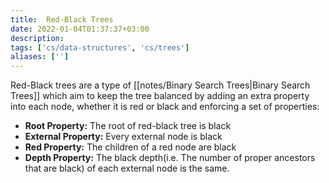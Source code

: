 ```yaml
---
title:  Red-Black Trees
date: 2022-01-04T01:37:37+03:00
description: 
tags: ['cs/data-structures', 'cs/trees']
aliases: ['']
---
```

Red-Black trees are a type of [[notes/Binary Search Trees|Binary Search Trees]] which aim to keep the tree balanced by adding an extra property into each node, whether it is red or black and enforcing a set of properties:

- **Root Property:**  The root of red-black tree is black
- **External Property:** Every external node is black
- **Red Property:** The children of a red node are black
- **Depth Property:** The black depth(i.e. The number of proper ancestors that are black) of each external node is the same.
